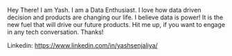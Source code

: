Hey There!
I am Yash. I am a Data Enthusiast. I love how data driven decision and products are changing our life. I believe data is power! It is the new fuel that will drive our future products.
Hit me up, if you want to engage in any tech conversation. Thanks!

Linkedin: https://www.linkedin.com/in/yashsenjaliya/
